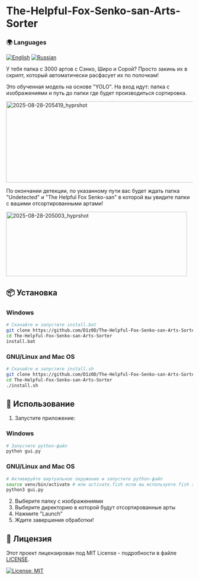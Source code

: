# The-Helpful-Fox-Senko-san-Arts-Sorter
### 🌍 Languages 
[![English](https://img.shields.io/badge/English-100%25-red)](README.md)
[![Russian](https://img.shields.io/badge/Русский-100%25-blue)](README_ru.md)

У тебя папка с 3000 артов с Сэнко, Широ и Сорой? Просто закинь их в скрипт, который автоматически расфасует их по полочкам!

Это обученная модель на основе "YOLO". На вход идут: папка с изображениями и путь до папки где будет производиться сортировка.

<img width="573" height="219" alt="2025-08-28-205419_hyprshot" src="https://github.com/user-attachments/assets/9406ffe7-7f4f-4c81-ac88-1ef67058fc16" />

По окончании детекции, по указанному пути вас будет ждать папка "Undetected" и "The Helpful Fox Senko-san" в которой вы увидите папки с вашими отсортированными артами!

<img width="488" height="174" alt="2025-08-28-205003_hyprshot" src="https://github.com/user-attachments/assets/e1d358d4-6e22-4fb4-8381-fa30ce403d10" />

## 📦 Установка

### Windows
```bash
# Скачайте и запустите install.bat
git clone https://github.com/D1z0D/The-Helpful-Fox-Senko-san-Arts-Sorter.git
cd The-Helpful-Fox-Senko-san-Arts-Sorter
install.bat
```

### GNU/Linux and Mac OS
```bash
# Скачайте и запустите install.sh
git clone https://github.com/D1z0D/The-Helpful-Fox-Senko-san-Arts-Sorter.git
cd The-Helpful-Fox-Senko-san-Arts-Sorter
./install.sh
```

## 🚀 Использование

1. Запустите приложение:

### Windows
```bash
# Запустите python-файл
python gui.py
```

### GNU/Linux and Mac OS
```bash
# Активируйте виртуальное окружение и запустите python-файл
source venv/bin/activate # или activate.fish если вы используете fish shell
python3 gui.py
```

2. Выберите папку с изображениями
3. Выберите директорию в которой будут отсортированные арты
4. Нажмите "Launch"
5. Ждите завершения обработки!

## 📝 Лицензия

Этот проект лицензирован под MIT License - подробности в файле [LICENSE](LICENSE).

[![License: MIT](https://img.shields.io/badge/License-MIT-yellow.svg)](https://opensource.org/licenses/MIT)
